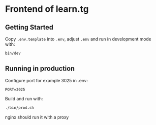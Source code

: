 # Frontend of learn.tg

## Getting Started

Copy `.env.template` into `.env`, adjust `.env` and run in 
development mode with:

```bash
bin/dev
```

## Running in production

Configure port for example 3025 in .env:
```
PORT=3025
```

Build and run with:
```sh
./bin/prod.sh
```

nginx should run it with a proxy

